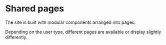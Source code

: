 # Shared pages

The site is built with modular components arranged into pages.

Depending on the user type, different pages are available or display slightly
differently.
